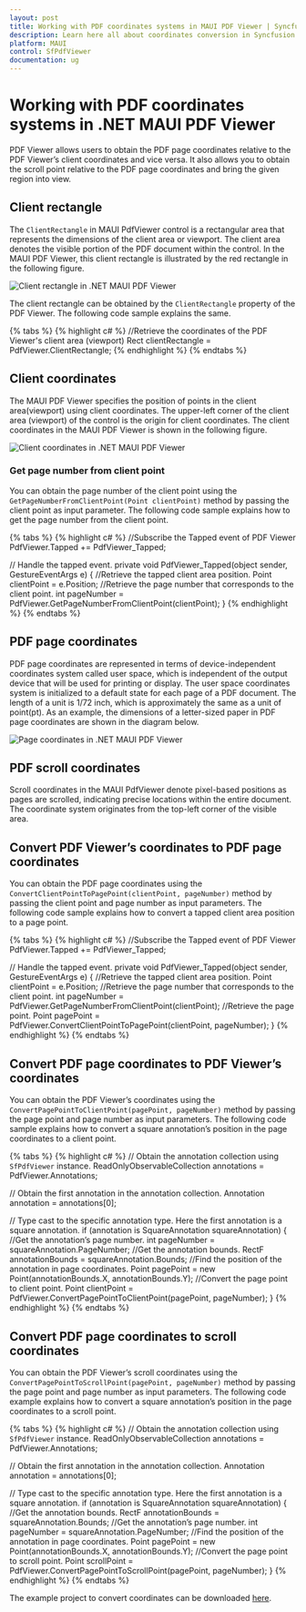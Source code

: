 ```yaml
---
layout: post
title: Working with PDF coordinates systems in MAUI PDF Viewer | Syncfusion
description: Learn here all about coordinates conversion in Syncfusion .NET MAUI PDF Viewer (SfPdfViewer) control. 
platform: MAUI
control: SfPdfViewer
documentation: ug
---
```


# Working with PDF coordinates systems in .NET MAUI PDF Viewer

PDF Viewer allows users to obtain the PDF page coordinates relative to the PDF Viewer’s client coordinates and vice versa. It also allows you to obtain the scroll point relative to the PDF page coordinates and bring the given region into view.

## Client rectangle

The `ClientRectangle` in MAUI PdfViewer control is  a rectangular area that represents the dimensions of the client area or viewport. The client area denotes the visible portion of the PDF document within the control. In the MAUI PDF Viewer, this client rectangle is illustrated by the red rectangle in the following figure.

![Client rectangle in .NET MAUI PDF Viewer](Images\Coordinates-Conversion\Client-Rectangle.png)

The client rectangle can be obtained by the `ClientRectangle` property of the PDF Viewer. The following code sample explains the same.

{% tabs %}
{% highlight c# %}
//Retrieve the coordinates of the PDF Viewer's client area (viewport)
Rect clientRectangle = PdfViewer.ClientRectangle;
{% endhighlight %}
{% endtabs %}

## Client coordinates

The MAUI PDF Viewer specifies the position of points in the client area(viewport) using client coordinates. The upper-left corner of the client area (viewport) of the control is the origin for client coordinates. The client coordinates in the MAUI PDF Viewer is shown in the following figure.

![Client coordinates in .NET MAUI PDF Viewer](Images\Coordinates-Conversion\Client-Coordinates.png)

### Get page number from client point

You can obtain the page number of the client point using the `GetPageNumberFromClientPoint(Point clientPoint)` method by passing the client point as input parameter. The following code sample explains how to get the page number from the client point.

{% tabs %}
{% highlight c# %}
//Subscribe the Tapped event of PDF Viewer
PdfViewer.Tapped += PdfViewer_Tapped;  
 
// Handle the tapped event.
private void PdfViewer_Tapped(object sender, GestureEventArgs e)
{
    //Retrieve the tapped client area position.
    Point clientPoint = e.Position;
    //Retrieve the page number that corresponds to the client point.
    int pageNumber = PdfViewer.GetPageNumberFromClientPoint(clientPoint);
}
{% endhighlight %}
{% endtabs %}

## PDF page coordinates

PDF page coordinates are represented in terms of device-independent coordinates system called user space, which is independent of the output device that will be used for printing or display. The user space coordinates system is initialized to a default state for each page of a PDF document. The length of a unit is 1/72 inch, which is approximately the same as a unit of point(pt). As an example, the dimensions of a letter-sized paper in PDF page coordinates are shown in the diagram below.

![Page coordinates in .NET MAUI PDF Viewer](Images\Coordinates-Conversion\Page-Coordinates.png)

## PDF scroll coordinates

Scroll coordinates in the MAUI PdfViewer denote pixel-based positions as pages are scrolled, indicating precise locations within the entire document. The coordinate system originates from the top-left corner of the visible area.

## Convert PDF Viewer’s coordinates to PDF page coordinates

You can obtain the PDF page coordinates using the `ConvertClientPointToPagePoint(clientPoint, pageNumber)` method by passing the client point and page number as input parameters. The following code sample explains how to convert a tapped client area position to a page point.

{% tabs %}
{% highlight c# %}
//Subscribe the Tapped event of PDF Viewer
PdfViewer.Tapped += PdfViewer_Tapped;
 
// Handle the tapped event.
private void PdfViewer_Tapped(object sender, GestureEventArgs e)
{
    //Retrieve the tapped client area position.
    Point clientPoint = e.Position;
    //Retrieve the page number that corresponds to the client point.
    int pageNumber = PdfViewer.GetPageNumberFromClientPoint(clientPoint);
    //Retrieve the page point.
    Point pagePoint = PdfViewer.ConvertClientPointToPagePoint(clientPoint, pageNumber);
}
{% endhighlight %}
{% endtabs %}

## Convert PDF page coordinates to PDF Viewer’s coordinates

You can obtain the PDF Viewer’s coordinates using the `ConvertPagePointToClientPoint(pagePoint, pageNumber)` method by passing the page point and page number as input parameters. The following code sample explains how to convert a square annotation’s position in the page coordinates to a client point.

{% tabs %}
{% highlight c# %}
// Obtain the annotation collection using `SfPdfViewer` instance.
ReadOnlyObservableCollection<Annotation> annotations = PdfViewer.Annotations;

// Obtain the first annotation in the annotation collection.
Annotation annotation = annotations[0];

// Type cast to the specific annotation type. Here the first annotation is a square annotation.
if (annotation is SquareAnnotation squareAnnotation)
{
    //Get the annotation’s page number.
    int pageNumber = squareAnnotation.PageNumber;
    //Get the annotation bounds.
    RectF annotationBounds = squareAnnotation.Bounds;
    //Find the position of the annotation in page coordinates.
    Point pagePoint = new Point(annotationBounds.X, annotationBounds.Y);
    //Convert the page point to client point.
    Point clientPoint = PdfViewer.ConvertPagePointToClientPoint(pagePoint, pageNumber);
}
{% endhighlight %}
{% endtabs %}

## Convert PDF page coordinates to scroll coordinates

You can obtain the PDF Viewer’s scroll coordinates using the `ConvertPagePointToScrollPoint(pagePoint, pageNumber)` method by passing the page point and page number as input parameters. The following code example explains how to convert a square annotation’s position in the page coordinates to a scroll point.

{% tabs %}
{% highlight c# %}
// Obtain the annotation collection using `SfPdfViewer` instance.
ReadOnlyObservableCollection<Annotation> annotations = PdfViewer.Annotations;

// Obtain the first annotation in the annotation collection.
Annotation annotation = annotations[0];

// Type cast to the specific annotation type. Here the first annotation is a square annotation.
if (annotation is SquareAnnotation squareAnnotation)
{
    //Get the annotation bounds.
    RectF annotationBounds = squareAnnotation.Bounds;
    //Get the annotation’s page number.
    int pageNumber = squareAnnotation.PageNumber;
    //Find the position of the annotation in page coordinates.
    Point pagePoint = new Point(annotationBounds.X, annotationBounds.Y);
    //Convert the page point to scroll point.
    Point scrollPoint = PdfViewer.ConvertPagePointToScrollPoint(pagePoint, pageNumber);
}
{% endhighlight %}
{% endtabs %}

The example project to convert coordinates can be downloaded [here](https://github.com/SyncfusionExamples/maui-pdf-viewer-examples/tree/master/ConversionOfCoordinates).